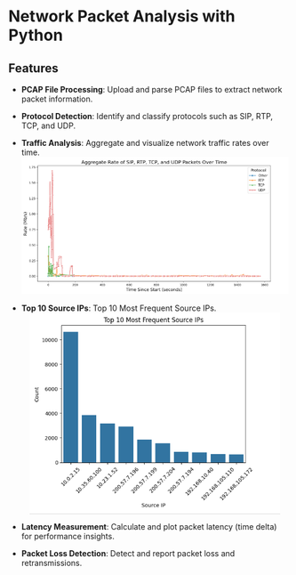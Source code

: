 # Network Packet Analysis with Python

## Features

- **PCAP File Processing**: Upload and parse PCAP files to extract network packet information.

- **Protocol Detection**: Identify and classify protocols such as SIP, RTP, TCP, and UDP.

- **Traffic Analysis**: Aggregate and visualize network traffic rates over time.
  ![Traffic Analysis](https://github.com/Salahbendary/Network-Packet-Analysis-with-Python/blob/main/Aggregate%20Rate%20of%20SIP%2C%20RTP%2C%20TCP%2C%20and%20UDP%20Packets%20Over%20Time.png)

- **Top 10 Source IPs**: Top 10 Most Frequent Source IPs.
  <img src="https://github.com/Salahbendary/Network-Packet-Analysis-with-Python/blob/main/Top%2010%20Most%20Frequent%20Source%20IPs.png" alt="Top 10 Source IPs" style="display: block; margin: 0 auto;"/>

- **Latency Measurement**: Calculate and plot packet latency (time delta) for performance insights.

- **Packet Loss Detection**: Detect and report packet loss and retransmissions.

